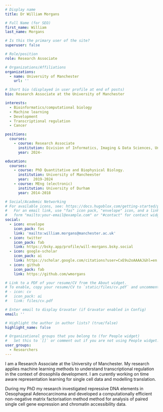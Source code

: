 ```yaml
---
# Display name
title: Dr William Morgans

# Full Name (for SEO)
first_name: William
last_name: Morgans

# Is this the primary user of the site?
superuser: false

# Role/position
role: Research Associate

# Organizations/Affiliations
organizations:
  - name: University of Manchester
    url: ''

# Short bio (displayed in user profile at end of posts)
bio: Research Associate at the University of Manchester

interests:
  - Bioinformatics/computational biology
  - Machine learning
  - Development
  - Transcriptional regulation
  - Cancer

positions:
  courses:
    - course: Research Associate
      institution: Division of Informatics, Imaging & Data Sciences, University of Manchester
      year: 2024-

education:
  courses:
    - course: PhD Quantitative and Biophysical Biology.
      institution: University of Mancheester
      year:  2019-2024
    - course: MEng (electronic)
      institution: University of Durham
      year: 2014-2018

# Social/Academic Networking
# For available icons, see: https://docs.hugoblox.com/getting-started/page-builder/#icons
#   For an email link, use "fas" icon pack, "envelope" icon, and a link in the
#   form "mailto:your-email@example.com" or "#contact" for contact widget.
social:
  - icon: envelope
    icon_pack: fas
    link: 'mailto:william.morgans@manchester.ac.uk'
  - icon: twitter
    icon_pack: fab
    link: https://bsky.app/profile/will-morgans.bsky.social
  - icon: google-scholar
    icon_pack: ai
    link: https://scholar.google.com/citations?user=CxE9u2oAAAAJ&hl=en
  - icon: github
    icon_pack: fab
    link: https://github.com/wmorgans

# Link to a PDF of your resume/CV from the About widget.
# To enable, copy your resume/CV to `static/files/cv.pdf` and uncomment the lines below.
# - icon: cv
#   icon_pack: ai
#   link: files/cv.pdf

# Enter email to display Gravatar (if Gravatar enabled in Config)
email: ''

# Highlight the author in author lists? (true/false)
highlight_name: false

# Organizational groups that you belong to (for People widget)
#   Set this to `[]` or comment out if you are not using People widget.
user_groups:
  - Researchers
---
```


I am a Research Associate at the University of Manchester. My research applies machine learning methods to understand transcriptional regulation in the context of drosophila development. I am curently working on time aware representation learning for single cell data and modelling translation. 

During my PhD my research investigated repressive DNA elements in Oesophageal Adenocarcinoma and developed a computationally efficient non-negative matrix factorisation method method for analysis of paired single cell gene expression and chromatin accessibility data. 



